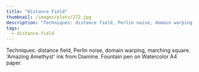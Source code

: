 ```yaml
---
title: "Distance Field"
thumbnail: /images/plots/272.jpg
description: "Techniques: distance field, Perlin noise, domain warping, marching square. 'Amazing Amethyst' ink from Diamine. Fountain pen on Watercolor A4 paper."
tags:
  - distance-field
---
```


Techniques: distance field, Perlin noise, domain warping, marching square. 'Amazing Amethyst' ink from Diamine. Fountain pen on Watercolor A4 paper.

